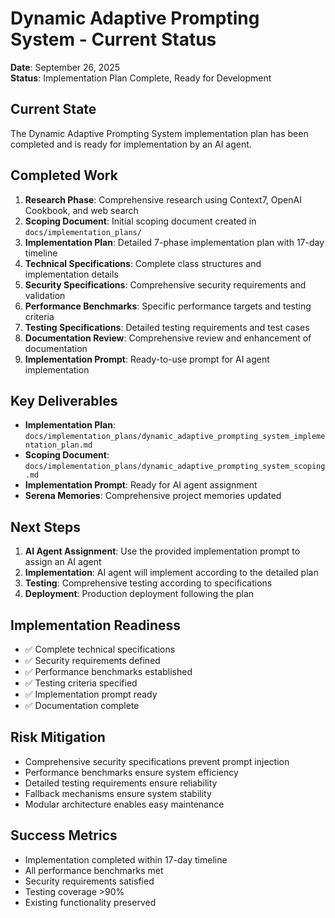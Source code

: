 # Dynamic Adaptive Prompting System - Current Status

**Date**: September 26, 2025  
**Status**: Implementation Plan Complete, Ready for Development

## Current State
The Dynamic Adaptive Prompting System implementation plan has been completed and is ready for implementation by an AI agent.

## Completed Work
1. **Research Phase**: Comprehensive research using Context7, OpenAI Cookbook, and web search
2. **Scoping Document**: Initial scoping document created in `docs/implementation_plans/`
3. **Implementation Plan**: Detailed 7-phase implementation plan with 17-day timeline
4. **Technical Specifications**: Complete class structures and implementation details
5. **Security Specifications**: Comprehensive security requirements and validation
6. **Performance Benchmarks**: Specific performance targets and testing criteria
7. **Testing Specifications**: Detailed testing requirements and test cases
8. **Documentation Review**: Comprehensive review and enhancement of documentation
9. **Implementation Prompt**: Ready-to-use prompt for AI agent implementation

## Key Deliverables
- **Implementation Plan**: `docs/implementation_plans/dynamic_adaptive_prompting_system_implementation_plan.md`
- **Scoping Document**: `docs/implementation_plans/dynamic_adaptive_prompting_system_scoping.md`
- **Implementation Prompt**: Ready for AI agent assignment
- **Serena Memories**: Comprehensive project memories updated

## Next Steps
1. **AI Agent Assignment**: Use the provided implementation prompt to assign an AI agent
2. **Implementation**: AI agent will implement according to the detailed plan
3. **Testing**: Comprehensive testing according to specifications
4. **Deployment**: Production deployment following the plan

## Implementation Readiness
- ✅ Complete technical specifications
- ✅ Security requirements defined
- ✅ Performance benchmarks established
- ✅ Testing criteria specified
- ✅ Implementation prompt ready
- ✅ Documentation complete

## Risk Mitigation
- Comprehensive security specifications prevent prompt injection
- Performance benchmarks ensure system efficiency
- Detailed testing requirements ensure reliability
- Fallback mechanisms ensure system stability
- Modular architecture enables easy maintenance

## Success Metrics
- Implementation completed within 17-day timeline
- All performance benchmarks met
- Security requirements satisfied
- Testing coverage >90%
- Existing functionality preserved